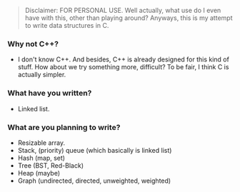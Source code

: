 > Disclaimer: FOR PERSONAL USE. Well actually, what use do I even have with this, other than playing around?
>Anyways, this is my attempt to write data structures in C. 
 ### Why not C++?
 - I don't know C++. And besides, C++ is already designed for this kind of stuff. How about we try something more,
difficult? To be fair, I think C is actually simpler.

### What have you written?
- Linked list.

### What are you planning to write?
- Resizable array.
- Stack, (priority) queue (which basically is linked list)
- Hash (map, set)
- Tree (BST, Red-Black)
- Heap (maybe)
- Graph (undirected, directed, unweighted, weighted)